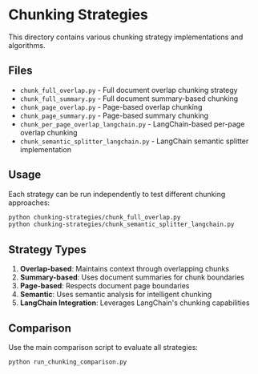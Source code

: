# Chunking Strategies

This directory contains various chunking strategy implementations and algorithms.

## Files

- `chunk_full_overlap.py` - Full document overlap chunking strategy
- `chunk_full_summary.py` - Full document summary-based chunking
- `chunk_page_overlap.py` - Page-based overlap chunking
- `chunk_page_summary.py` - Page-based summary chunking
- `chunk_per_page_overlap_langchain.py` - LangChain-based per-page overlap chunking
- `chunk_semantic_splitter_langchain.py` - LangChain semantic splitter implementation

## Usage

Each strategy can be run independently to test different chunking approaches:

```bash
python chunking-strategies/chunk_full_overlap.py
python chunking-strategies/chunk_semantic_splitter_langchain.py
```

## Strategy Types

1. **Overlap-based**: Maintains context through overlapping chunks
2. **Summary-based**: Uses document summaries for chunk boundaries
3. **Page-based**: Respects document page boundaries
4. **Semantic**: Uses semantic analysis for intelligent chunking
5. **LangChain Integration**: Leverages LangChain's chunking capabilities

## Comparison

Use the main comparison script to evaluate all strategies:

```bash
python run_chunking_comparison.py
``` 